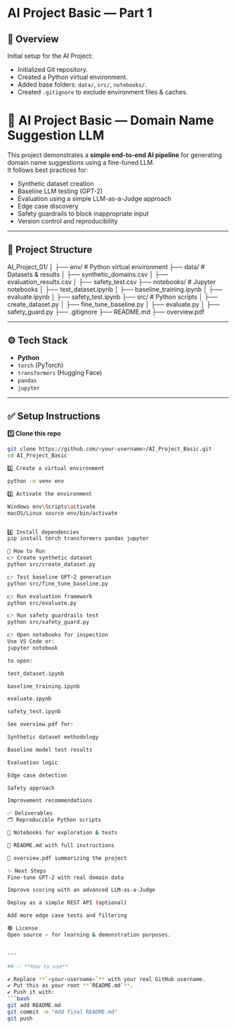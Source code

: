 # AI Project Basic — Part 1

## 📌 Overview
Initial setup for the AI Project:
- Initialized Git repository.
- Created a Python virtual environment.
- Added base folders: `data/`, `src/`, `notebooks/`.
- Created `.gitignore` to exclude environment files & caches.


# 🚀 AI Project Basic — Domain Name Suggestion LLM

This project demonstrates a **simple end-to-end AI pipeline** for generating domain name suggestions using a fine-tuned LLM.  
It follows best practices for:
- Synthetic dataset creation
- Baseline LLM testing (GPT-2)
- Evaluation using a simple LLM-as-a-Judge approach
- Edge case discovery
- Safety guardrails to block inappropriate input
- Version control and reproducibility

---

## 📂 Project Structure

AI_Project_01/
│
├── env/ # Python virtual environment
├── data/ # Datasets & results
│ ├── synthetic_domains.csv
│ ├── evaluation_results.csv
│ ├── safety_test.csv
├── notebooks/ # Jupyter notebooks
│ ├── test_dataset.ipynb
│ ├── baseline_training.ipynb
│ ├── evaluate.ipynb
│ ├── safety_test.ipynb
├── src/ # Python scripts
│ ├── create_dataset.py
│ ├── fine_tune_baseline.py
│ ├── evaluate.py
│ ├── safety_guard.py
├── .gitignore
├── README.md
├── overview.pdf



---

## ⚙️ Tech Stack

- **Python**
- `torch` (PyTorch)
- `transformers` (Hugging Face)
- `pandas`
- `jupyter`

---

## ✅ Setup Instructions

**1️⃣ Clone this repo**

```bash
git clone https://github.com/<your-username>/AI_Project_Basic.git
cd AI_Project_Basic

2️⃣ Create a virtual environment

python -m venv env

3️⃣ Activate the environment

Windows env\Scripts\activate
macOS/Linux source env/bin/activate


4️⃣ Install dependencies
pip install torch transformers pandas jupyter

📌 How to Run
👉 Create synthetic dataset
python src/create_dataset.py

👉 Test baseline GPT-2 generation
python src/fine_tune_baseline.py

👉 Run evaluation framework
python src/evaluate.py

👉 Run safety guardrails test
python src/safety_guard.py

👉 Open notebooks for inspection
Use VS Code or:
jupyter notebook

to open:

test_dataset.ipynb

baseline_training.ipynb

evaluate.ipynb

safety_test.ipynb

See overview.pdf for:

Synthetic dataset methodology

Baseline model test results

Evaluation logic

Edge case detection

Safety approach

Improvement recommendations

✅ Deliverables
🗂️ Reproducible Python scripts

📓 Notebooks for exploration & tests

📝 README.md with full instructions

📑 overview.pdf summarizing the project

✨ Next Steps
Fine-tune GPT-2 with real domain data

Improve scoring with an advanced LLM-as-a-Judge

Deploy as a simple REST API (optional)

Add more edge case tests and filtering

🟢 License
Open source — for learning & demonstration purposes.


---

## ✅ **How to use**

✔️ Replace **`<your-username>`** with your real GitHub username.  
✔️ Put this as your root **`README.md`**.  
✔️ Push it with:
```bash
git add README.md
git commit -m "Add final README.md"
git push


